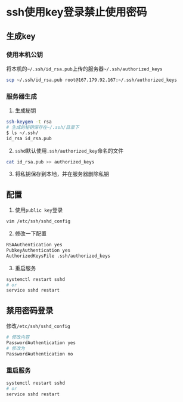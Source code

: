# ssh使用key登录禁止使用密码

## 生成key

### 使用本机公钥

将本机的`~/.ssh/id_rsa.pub`上传的服务器`~/.ssh/authorized_keys`

```bash
scp ~/.ssh/id_rsa.pub root@167.179.92.167:~/.ssh/authorized_keys
```

### 服务器生成

1. 生成秘钥

```bash
ssh-keygen -t rsa
# 生成的秘钥保存在~/.ssh/目录下
$ ls ~/.ssh/
id_rsa id_rsa.pub
```

2. `sshd`默认使用`.ssh/authorized_key`命名的文件

```bash
cat id_rsa.pub >> authorized_keys
```

3. 将私钥保存到本地，并在服务器删除私钥

## 配置

1. 使用`public key`登录

```bash
vim /etc/ssh/sshd_config
```

2. 修改一下配置

```bash
RSAAuthentication yes
PubkeyAuthentication yes
AuthorizedKeysFile .ssh/authorized_keys
```

3. 重启服务

```bash
systemctl restart sshd
# or
service sshd restart
```

## 禁用密码登录

修改`/etc/ssh/sshd_config`

```bash
# 修改内容
PasswordAuthentication yes
# 修改为
PasswordAuthentication no
```

### 重启服务

```bash
systemctl restart sshd
# or
service sshd restart
```
